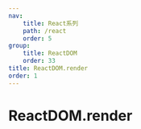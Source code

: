 ```yaml
---
nav:
    title: React系列
    path: /react
    order: 5
group:
    title: ReactDOM
    order: 33
title: ReactDOM.render
order: 1
---
```


# ReactDOM.render
